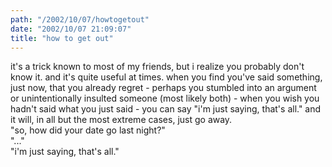 ```yaml
---
path: "/2002/10/07/howtogetout" 
date: "2002/10/07 21:09:07" 
title: "how to get out" 
---
```

it's a trick known to most of my friends, but i realize you probably don't know it. and it's quite useful at times. when you find you've said something, just now, that you already regret - perhaps you stumbled into an argument or unintentionally insulted someone (most likely both) - when you wish you hadn't said what you just said -  you can say "i'm just saying, that's all." and it will, in all but the most extreme cases, just go away.<br>"so, how did your date go last night?"<br>"..."<br>"i'm just saying, that's all."